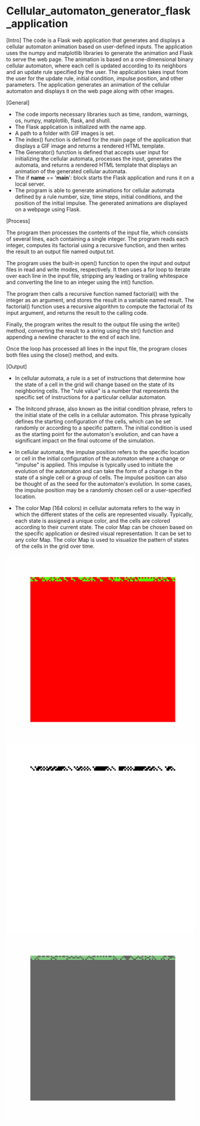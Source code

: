 # Cellular_automaton_generator_flask_application

[Intro]
The code is a Flask web application that generates and displays a cellular automaton animation based on user-defined inputs. The application uses the numpy and matplotlib libraries to generate the animation and Flask to serve the web page. The animation is based on a one-dimensional binary cellular automaton, where each cell is updated according to its neighbors and an update rule specified by the user. The application takes input from the user for the update rule, initial condition, impulse position, and other parameters. The application generates an animation of the cellular automaton and displays it on the web page along with other images.

[General]
- The code imports necessary libraries such as time, random, warnings, os, numpy, matplotlib, flask, and shutil.
- The Flask application is initialized with the name app.
- A path to a folder with GIF images is set.
- The index() function is defined for the main page of the application that displays a GIF image and returns a rendered HTML template.
- The Generator() function is defined that accepts user input for initializing the cellular automata, processes the input, generates the automata, and returns a rendered HTML template that displays an animation of the generated cellular automata.
- The if __name__ == '__main__': block starts the Flask application and runs it on a local server.
- The program is able to generate animations for cellular automata defined by a rule number, size, time steps, initial conditions, and the position of the initial impulse. The generated animations are displayed on a webpage using Flask.

[Process]

The program then processes the contents of the input file, which consists of several lines, each containing a single integer. The program reads each integer, computes its factorial using a recursive function, and then writes the result to an output file named output.txt.

The program uses the built-in open() function to open the input and output files in read and write modes, respectively. It then uses a for loop to iterate over each line in the input file, stripping any leading or trailing whitespace and converting the line to an integer using the int() function.

The program then calls a recursive function named factorial() with the integer as an argument, and stores the result in a variable named result. The factorial() function uses a recursive algorithm to compute the factorial of its input argument, and returns the result to the calling code.

Finally, the program writes the result to the output file using the write() method, converting the result to a string using the str() function and appending a newline character to the end of each line.

Once the loop has processed all lines in the input file, the program closes both files using the close() method, and exits.

[Output]
- In cellular automata, a rule is a set of instructions that determine how the state of a cell in the grid will change based on the state of its neighboring cells. The "rule value" is a number that represents the specific set of instructions for a particular cellular automaton.

- The Initcond phrase, also known as the initial condition phrase, refers to the initial state of the cells in a cellular automaton. This phrase typically defines the starting configuration of the cells, which can be set randomly or according to a specific pattern. The initial condition is used as the starting point for the automaton's evolution, and can have a significant impact on the final outcome of the simulation.

- In cellular automata, the impulse position refers to the specific location or cell in the initial configuration of the automaton where a change or "impulse" is applied. This impulse is typically used to initiate the evolution of the automaton and can take the form of a change in the state of a single cell or a group of cells. The impulse position can also be thought of as the seed for the automaton's evolution. In some cases, the impulse position may be a randomly chosen cell or a user-specified location.

- The color Map (164 colors) in cellular automata refers to the way in which the different states of the cells are represented visually. Typically, each state is assigned a unique color, and the cells are colored according to their current state. The color Map can be chosen based on the specific application or desired visual representation. It can be set to any color Map. The color Map is used to visualize the pattern of states of the cells in the grid over time.

![Example #1](static/images/1.gif)
![Example #1](static/images/2.gif)
![Example #1](static/images/3.gif)


